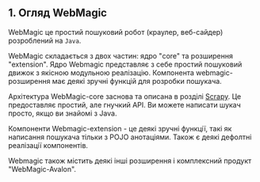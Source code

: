 ## 1. Огляд WebMagic

WebMagic це простий пошуковий робот (краулер, веб-сайдер) розроблений на `Java`.

WebMagic складається з двох частин: ядро "core" та розширення "extension". Ядро Webmagic представляє з себе простий пошуковий движок з якісною модульною реалізацію. Компонента webmagic-розширення має деякі зручні функцій для розробки пошукача.

Архітектура WebMagic-core заснова та описана в розділі [Scrapy](http://scrapy.org/). Це предоставляє простий, але гнучкий API. Ви можете написати шукач просто, якщо ви знайомі з Java.

Компоненти Webmagic-extension - це деякі зручні функції, такі як написання пошукача тільки з POJO анотаціями. Також є деякі дефолтні реалізації компонентів.

Webmagic також містить деякі інші розширення і комплексний продукт "WebMagic-Avalon".

